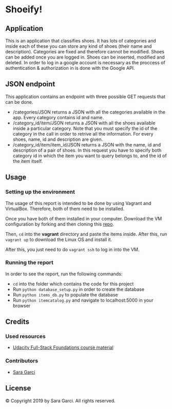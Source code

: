 # Shoeify!

## Application

This is an application that classifies shoes.
It has lots of categories and inside each of these you can store any kind of shoes (their name and description).
Categories are fixed and therefore cannot be modified. Shoes can be added once you are logged in. Shoes can be inserted, modified and deleted.
In order to log in a google account is necessary as the proccess of authentication & authorization in is done with the Google API.

## JSON endpoint

This application contains an endpoint with three possible GET requests that can be done.

* /categories/JSON returns a JSON with all the categories available in the app. Every category contains id and name.
* /category_id/item/JSON returns a JSON with all the shoes available inside a particular category. Note that you must specify the id of the category in the call in order to retrive all the information. For every shoes, name, id and description are given.
* /category_id/item/item_id/JSON returns a JSON with the name, id and description of a pair of shoes. In this request you have to specify both category id in which the item you want to query belongs to, and the id of the item itself. 

## Usage

### Setting up the environment

The usage of this report is intended to be done by using Vagrant and VirtualBox. Therefore, both of them need to be installed.

Once you have both of them installed in your computer. Download the VM configuration by forking and then cloning this [repo](https://github.com/udacity/fullstack-nanodegree-vm).

Then, `cd` into the **vagrant** directory and paste the items inside. After this, run `vagrant up` to download the Linux OS and install it.

After this, you just need to do `vagrant ssh` to log in into the VM.

### Running the report

In order to see the report, run the following commands:
* `cd` into the folder which contains the code for this project
* Run `python database_setup.py` in order to create the database
* Run `python items_db.py` to populate the database
* Run `python itemcatalog.py` and navigate to localhost:5000 in your browser

## Credits

### Used resources

* [Udacity Full-Stack Foundations course material](https://github.com/udacity/ud330)

### Contributors

* [Sara Garci](s@saragarci.com)

## License

© Copyright 2019 by Sara Garci. All rights reserved.
